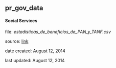 ## pr_gov_data

#### Social Services

<p>file: <i>estadisticas_de_beneficios_de_PAN_y_TANF.csv</i></p>
<p>source: <a href='https://data.pr.gov/en/Familia-y-Servicio-Social/Estadisticas-de-Beneficios-de-PAN-y-TANF/rd77-7s4b'>link</a></p>
<p>date created: August 12, 2014</p>
<p>last updated: August 12, 2014</p>
